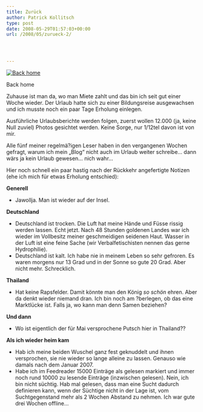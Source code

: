 ```yaml
---
title: Zurück
author: Patrick Kollitsch
type: post
date: 2008-05-29T01:57:03+00:00
url: /2008/05/zurueck-2/




---
```

<div class="flickr">
  <a href="http://www.flickr.com/photos/schreibblogade/2533405695/" title="Back home"><img src="//farm3.static.flickr.com/2273/2533405695_bdf853e038.jpg" alt="Back home" /></a></p> 
  
  <p>
    Back home
  </p>
</div>

Zuhause ist man da, wo man Miete zahlt und das bin ich seit gut einer Woche wieder. Der Urlaub hatte sich zu einer Bildungsreise ausgewachsen und ich musste noch ein paar Tage Erholung einlegen. 

Ausführliche Urlaubsberichte werden folgen, zuerst wollen 12.000 (ja, keine Null zuviel) Photos gesichtet werden. Keine Sorge, nur 1/12tel davon ist von mir.

Alle fünf meiner regelmä?igen Leser haben in den vergangenen Wochen gefragt, warum ich mein &#8222;Blog&#8220; nicht auch im Urlaub weiter schreibe&#8230; dann wärs ja kein Urlaub gewesen&#8230; nich wahr&#8230;

Hier noch schnell ein paar hastig nach der Rückkehr angefertigte Notizen (ehe ich mich für etwas Erholung entschied):

**Generell**

  * Jawollja. Man ist wieder auf der Insel.

**Deutschland**

  * Deutschland ist trocken. Die Luft hat meine Hände und Füsse rissig werden lassen. Echt jetzt. Nach 48 Stunden goldenen Landes war ich wieder im Vollbesitz meiner geschmeidigen seidenen Haut. Wasser in der Luft ist eine feine Sache (wir Verbalfetischisten nennen das gerne Hydrophilie).
  * Deutschland ist kalt. Ich habe nie in meinem Leben so sehr gefroren. Es waren morgens nur 13 Grad und in der Sonne so gute 20 Grad. Aber nicht mehr. Schrecklich.

**Thailand**

  * Hat keine Rapsfelder. Damit k&ouml;nnte man den K&ouml;nig _so sch&ouml;n_ ehren. Aber da denkt wieder niemand dran. Ich bin noch am ?berlegen, ob das eine Marktlücke ist. Falls ja, wo kann man denn Samen beziehen?

**Und dann**

  * Wo ist eigentlich der für Mai versprochene Putsch hier in Thailand??

**Als ich wieder heim kam**

  * Hab ich meine beiden Wuschel ganz fest geknuddelt und ihnen versprochen, sie nie wieder so lange alleine zu lassen. Genauso wie damals nach dem Januar 2007.
  * Habe ich im Feedreader 15000 Einträge als gelesen markiert und immer noch rund 10000 zu lesende Einträge (inzwischen gelesen). Nein, ich bin nicht süchtig. Hab mal gelesen, dass man eine Sucht dadurch definieren kann, wenn der Süchtige nicht in der Lage ist, vom Suchtgegenstand mehr als 2 Wochen Abstand zu nehmen. Ich war gute drei Wochen offline&#8230;